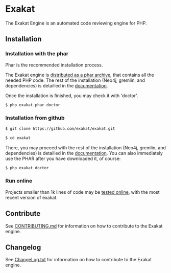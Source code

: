 # Exakat

The Exakat Engine is an automated code reviewing engine for PHP. 

## Installation

### Installation with the phar

Phar is the recommended installation process.

The Exakat engine is [distributed as a phar archive](http://www.exakat.io/download-exakat/), that contains all the needed PHP code. 
The rest of the installation (Neo4j, gremlin, and dependencies) is detailled in the [documentation](https://github.com/exakat/exakat/blob/master/docs/Installation.rst#generic-installation-guide).

Once the installation is finished, you may check it with 'doctor'.

```bash
$ php exakat.phar doctor
```

### Installation from github

```bash
$ git clone https://github.com/exakat/exakat.git

$ cd exakat 

```

There, you may proceed with the rest of the installation (Neo4j, gremlin, and dependencies) is detailled in the [documentation](https://github.com/exakat/exakat/blob/master/docs/Installation.rst#generic-installation-guide).
You can also immediately use the PHAR after you have downloaded it, of course:

```bash
$ php exakat doctor
```

### Run online

Projects smaller than 1k lines of code may be [tested online](http://www.exakat.io/free-trial/), with the most recent version of exakat. 

## Contribute

See [CONTRIBUTING.md](https://github.com/exakat/exakat/blob/master/CONTRIBUTING.md) for information on how to contribute to the Exakat engine.

## Changelog

See [ChangeLog.txt](https://github.com/exakat/exakat/blob/master/ChangeLog.txt) for information on how to contribute to the Exakat engine.

